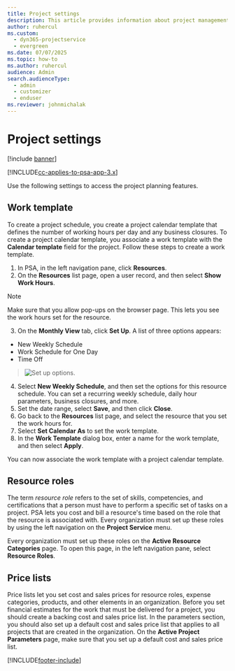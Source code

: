 ```yaml
---
title: Project settings
description: This article provides information about project management settings.
author: ruhercul
ms.custom: 
  - dyn365-projectservice
  - evergreen
ms.date: 07/07/2025
ms.topic: how-to
ms.author: ruhercul
audience: Admin
search.audienceType: 
  - admin
  - customizer
  - enduser
ms.reviewer: johnmichalak
---
```


# Project settings

[!include [banner](../includes/psa-now-project-operations.md)]

[!INCLUDE[cc-applies-to-psa-app-3.x](../includes/cc-applies-to-psa-app-3x.md)]

Use the following settings to access the project planning features.

## Work template

To create a project schedule, you create a project calendar template that defines the number of working hours per day and any business closures. To create a project calendar template, you associate a work template with the **Calendar template** field for the project. Follow these steps to create a work template.

1. In PSA, in the left navigation pane, click **Resources**. 
2. On the **Resources** list page, open a user record, and then select **Show Work Hours**.

  > [!NOTE]
  > Make sure that you allow pop-ups on the browser page. This lets you see the work hours set for the resource.
  
3. On the **Monthly View** tab, click **Set Up**. A list of three options appears: 

  - New Weekly Schedule
  - Work Schedule for One Day
  - Time Off

> ![Set up options.](media/project-13.png)

4. Select **New Weekly Schedule**, and then set the options for this resource schedule. You can set a recurring weekly schedule, daily hour parameters, business closures, and more.
5. Set the date range, select **Save**, and then click **Close**. 
6. Go back to the **Resources** list page, and select the resource that you set the work hours for. 
7. Select **Set Calendar As** to set the work template. 
8. In the **Work Template** dialog box, enter a name for the work template, and then select **Apply**. 

You can now associate the work template with a project calendar template.

## Resource roles

The term *resource role* refers to the set of skills, competencies, and certifications that a person must have to perform a specific set of tasks on a project. PSA lets you cost and bill a resource's time based on the role that the resource is associated with. Every organization must set up these roles by using the left navigation on the **Project Service** menu.

Every organization must set up these roles on the **Active Resource Categories** page. To open this page, in the left navigation pane, select **Resource Roles**.

## Price lists

Price lists let you set cost and sales prices for resource roles, expense categories, products, and other elements in an organization. Before you set financial estimates for the work that must be delivered for a project, you should create a backing cost and sales price list. In the parameters section, you should also set up a default cost and sales price list that applies to all projects that are created in the organization. On the **Active Project Parameters** page, make sure that you set up a default cost and sales price list.


[!INCLUDE[footer-include](../includes/footer-banner.md)]
